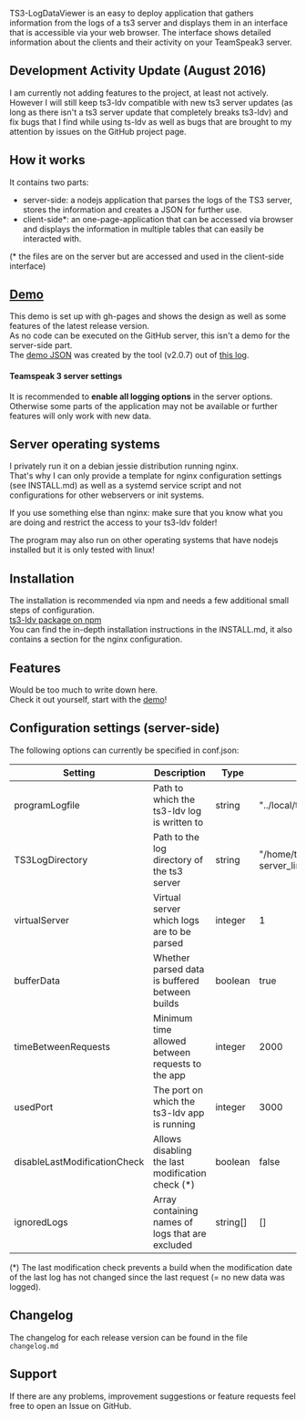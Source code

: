TS3-LogDataViewer is an easy to deploy application that gathers information from the logs of a ts3 server and displays them in an interface that is accessible via your web browser.
The interface shows detailed information about the clients and their activity on your TeamSpeak3 server.

## Development Activity Update (August 2016)
I am currently not adding features to the project, at least not actively.
<br>
However I will still keep ts3-ldv compatible with new ts3 server updates (as long as there isn't a ts3 server update that completely breaks ts3-ldv) and fix bugs that I find while using ts-ldv as well as bugs that are brought to my attention by issues on the GitHub project page.

## How it works
It contains two parts:
- server-side: a nodejs application that parses the logs of the TS3 server, stores the information and creates a JSON for further use.
- client-side*: an one-page-application that can be accessed via browser and displays the information in multiple tables that can easily be interacted with.

(* the files are on the server but are accessed and used in the client-side interface)

## [Demo](https://drumsticks1.github.io/TS3-LogDataViewer/)
This demo is set up with gh-pages and shows the design as well as some features of the latest release version.
<br>
As no code can be executed on the GitHub server, this isn't a demo for the server-side part.
<br>
The [demo JSON](https://drumsticks1.github.io/TS3-LogDataViewer/output.json) was created by the tool (v2.0.7)
out of [this log](https://drumsticks1.github.io/TS3-LogDataViewer/logs/ts3server_2016-03-11__15_00_44.563532_1.log).

#### Teamspeak 3 server settings
It is recommended to **enable all logging options** in the server options.
Otherwise some parts of the application may not be available or further features will only work with new data.

## Server operating systems
I privately run it on a debian jessie distribution running nginx.
<br>
That's why I can only provide a template for nginx configuration settings (see INSTALL.md) as well as a systemd service script and not configurations for other webservers or init systems.
<br>

If you use something else than nginx: make sure that you know what you are doing and restrict the access to your ts3-ldv folder!<br>

The program may also run on other operating systems that have nodejs installed but it is only tested with linux!

## Installation
The installation is recommended via npm and needs a few additional small steps of configuration.
<br>
[ts3-ldv package on npm](https://www.npmjs.com/package/ts3-ldv)
<br>
You can find the in-depth installation instructions in the INSTALL.md, it also contains a section for the nginx configuration.

## Features
Would be too much to write down here.
<br>
Check it out yourself, start with the [demo](https://drumsticks1.github.io/TS3-LogDataViewer/)!

## Configuration settings (server-side)
The following options can currently be specified in conf.json:

| Setting                      | Description                                      | Type     | Default Value                                         |
|------------------------------|--------------------------------------------------|----------|-------------------------------------------------------|
| programLogfile               | Path to which the ts3-ldv log is written to      | string   | "../local/ts3-ldv.log"                                |
| TS3LogDirectory              | Path to the log directory of the ts3 server      | string   | "/home/teamspeak/teamspeak3-server_linux-amd64/logs/" |
| virtualServer                | Virtual server which logs are to be parsed       | integer  | 1                                                     |
| bufferData                   | Whether parsed data is buffered between builds   | boolean  | true                                                  |
| timeBetweenRequests          | Minimum time allowed between requests to the app | integer  | 2000                                                  |
| usedPort                     | The port on which the ts3-ldv app is running     | integer  | 3000                                                  |
| disableLastModificationCheck | Allows disabling the last modification check (*) | boolean  | false                                                 |
| ignoredLogs                  | Array containing names of logs that are excluded | string[] | []                                                    |

(*) The last modification check prevents a build when the modification date of the last log has not changed since the last request (= no new data was logged).

## Changelog
The changelog for each release version can be found in the file `changelog.md`

## Support
If there are any problems, improvement suggestions or feature requests feel free to open an Issue on GitHub.
